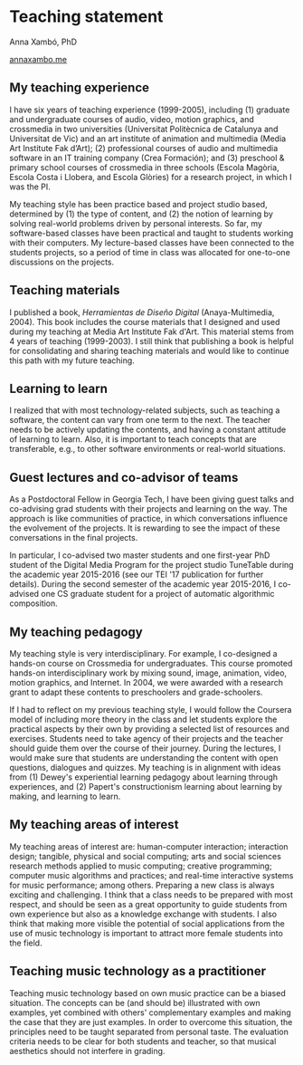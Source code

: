 # Teaching statement

Anna Xambó, PhD 

[annaxambo.me](http://annaxambo.me)

## My teaching experience

I have six years of teaching experience (1999-2005), including (1) graduate and undergraduate courses of audio, video, motion graphics, and crossmedia in two universities (Universitat Politècnica de Catalunya and Universitat de Vic) and an art institute of animation and multimedia (Media Art Institute Fak d’Art); (2) professional courses of audio and multimedia software in an IT training company (Crea Formación); and (3) preschool & primary school courses of crossmedia in three schools (Escola Magòria, Escola Costa i Llobera, and Escola Glòries) for a research project, in which I was the PI. 

My teaching style has been practice based and project studio based, determined by (1) the type of content, and (2) the notion of learning by solving real-world problems driven by personal interests. So far, my software-based classes have been practical and taught to students working with their computers. My lecture-based classes have been connected to the students projects, so a period of time in class was allocated for one-to-one discussions on the projects.

## Teaching materials

I published a book, *Herramientas de Diseño Digital* (Anaya-Multimedia, 2004). This book includes the course materials that I designed and used during my teaching at Media Art Institute Fak d'Art. This material stems from 4 years of teaching (1999-2003). I still think that publishing a book is helpful for consolidating and sharing teaching materials and would like to continue this path with my future teaching.

## Learning to learn

I realized that with most technology-related subjects, such as teaching a software, the content can vary from one term to the next. The teacher needs to be actively updating the contents, and having a constant attitude of learning to learn. Also, it is important to teach concepts that are transferable, e.g., to other software environments or real-world situations. 

## Guest lectures and co-advisor of teams

As a Postdoctoral Fellow in Georgia Tech, I have been giving guest talks and co-advising grad students with their projects and learning on the way. The approach is like communities of practice, in which conversations influence the evolvement of the projects. It is rewarding to see the impact of these conversations in the final projects.

In particular, I co-advised two master students and one first-year PhD student of the Digital Media Program for the project studio TuneTable during the academic year 2015-2016 (see our TEI '17 publication for further details). During the second semester of the academic year 2015-2016, I co-advised one CS graduate student for a project of automatic algorithmic composition. 

## My teaching pedagogy

My teaching style is very interdisciplinary. For example, I co-designed a hands-on course on Crossmedia for undergraduates. This course promoted hands-on interdisciplinary work by mixing sound, image, animation, video, motion graphics, and Internet. In 2004, we were awarded with a research grant to adapt these contents to preschoolers and grade-schoolers.

If I had to reflect on my previous teaching style, I would follow the Coursera model of including more theory in the class and let students explore the practical aspects by their own by providing a selected list of resources and exercises. Students need to take agency of their projects and the teacher should guide them over the course of their journey. During the lectures, I would make sure that students are understanding the content with open questions, dialogues and quizzes. My teaching is in alignment with ideas from (1) Dewey's experiential learning pedagogy about learning through experiences, and (2) Papert's constructionism learning about learning by making, and learning to learn.

## My teaching areas of interest

My teaching areas of interest are: human-computer interaction; interaction design; tangible, physical and social computing; arts and social sciences research methods applied to music computing; creative programming; computer music algorithms and practices; and real-time interactive systems for music performance; among others. Preparing a new class is always exciting and challenging. I think that a class needs to be prepared with most respect, and should be seen as a great opportunity to guide students from own experience but also as a knowledge exchange with students. I also think that making more visible the potential of social applications from the use of music technology is important to attract more female students into the field.

## Teaching music technology as a practitioner

Teaching music technology based on own music practice can be a biased situation. The concepts can be (and should be) illustrated with own examples, yet combined with others' complementary examples and making the case that they are just examples. In order to overcome this situation, the principles need to be taught separated from personal taste. The evaluation criteria needs to be clear for both students and teacher, so that musical aesthetics should not interfere in grading. 


